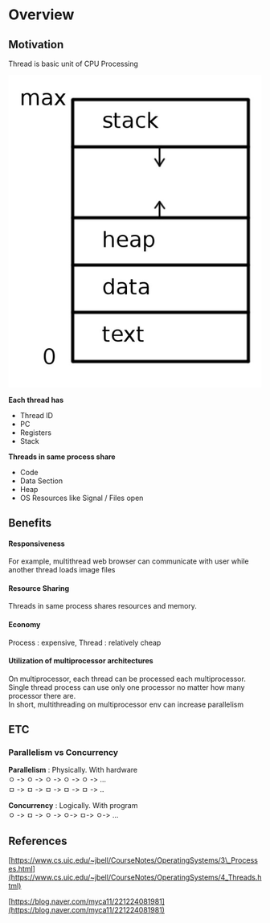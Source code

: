 # Overview

## Motivation

Thread is basic unit of CPU Processing

![Single / Multi Threads](../.gitbook/assets/image%20%2812%29.png)

 **Each thread has**

* Thread ID
* PC
* Registers
* Stack

 **Threads in same process share**

* Code
* Data Section
* Heap
* OS Resources like Signal / Files open 

## Benefits

#### Responsiveness

For example, multithread web browser can communicate with user while another thread loads image files

#### Resource Sharing

Threads in same process shares resources and memory. 

#### Economy

Process : expensive, Thread : relatively cheap

#### Utilization of multiprocessor architectures

On multiprocessor, each thread can be processed each multiprocessor.  
Single thread process can use only one processor no matter how many processor there are.  
In short, multithreading on multiprocessor env can increase parallelism

## ETC

### Parallelism vs Concurrency

**Parallelism** : Physically. With hardware  
ㅇ -&gt; ㅇ -&gt; ㅇ -&gt; ㅇ -&gt; ㅇ -&gt; ...  
ㅁ -&gt; ㅁ -&gt; ㅁ -&gt; ㅁ -&gt; ㅁ -&gt; ..  
  
**Concurrency** : Logically. With program  
ㅇ -&gt; ㅁ -&gt; ㅇ -&gt; ㅇ-&gt; ㅁ-&gt; ㅇ-&gt; ...

## References

[https://www.cs.uic.edu/~jbell/CourseNotes/OperatingSystems/3\_Processes.html](https://www.cs.uic.edu/~jbell/CourseNotes/OperatingSystems/4_Threads.html)

[https://blog.naver.com/myca11/221224081981](https://blog.naver.com/myca11/221224081981)

